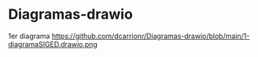 # Diagramas-drawio
1er diagrama
https://github.com/dcarrionr/Diagramas-drawio/blob/main/1-diagramaSIGED.drawio.png


